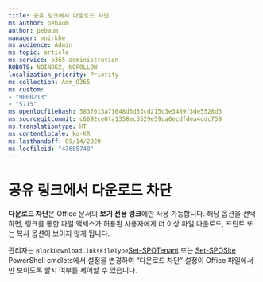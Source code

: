 ```yaml
---
title: 공유 링크에서 다운로드 차단
ms.author: pebaum
author: pebaum
manager: mnirkhe
ms.audience: Admin
ms.topic: article
ms.service: o365-administration
ROBOTS: NOINDEX, NOFOLLOW
localization_priority: Priority
ms.collection: Adm_O365
ms.custom:
- "9000213"
- "5715"
ms.openlocfilehash: 5837013a71648d5d53cd215c3e3489f3de5528d5
ms.sourcegitcommit: c6692ce0fa1358ec3529e59ca0ecdfdea4cdc759
ms.translationtype: HT
ms.contentlocale: ko-KR
ms.lasthandoff: 09/14/2020
ms.locfileid: "47685748"
---
```

# <a name="block-download-on-sharing-links"></a>공유 링크에서 다운로드 차단

**다운로드 차단**은 Office 문서의 **보기 전용 링크**에만 사용 가능합니다. 해당 옵션을 선택하면, 링크를 통한 파일 액세스가 허용된 사용자에게 더 이상 파일 다운로드, 프린트 또는 복사 옵션이 보이지 않게 됩니다.

관리자는 `BlockDownloadLinksFileType`[Set-SPOTenant](https://docs.microsoft.com/powershell/module/sharepoint-online/set-spotenant?view=sharepoint-ps) 또는 [Set-SPOSite](https://docs.microsoft.com/powershell/module/sharepoint-online/set-sposite?view=sharepoint-ps) PowerShell cmdlets에서 설정을 변경하여 “다운로드 차단” 설정이 Office 파일에서만 보이도록 할지 여부를 제어할 수 있습니다.
